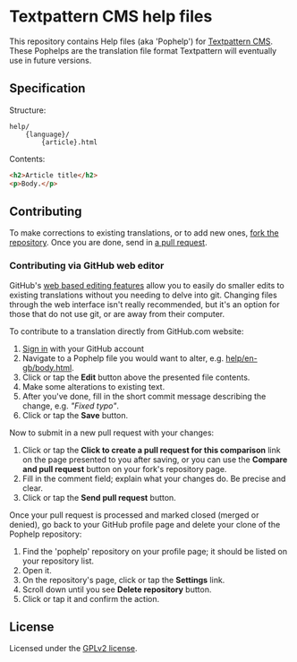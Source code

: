 # Textpattern CMS help files

This repository contains Help files (aka 'Pophelp') for [Textpattern CMS](https://textpattern.com). These Pophelps are the translation file format Textpattern will eventually use in future versions.

## Specification

Structure:

```
help/
    {language}/
        {article}.html
```

Contents:

```html
<h2>Article title</h2>
<p>Body.</p>
```

## Contributing

To make corrections to existing translations, or to add new ones, [fork the repository](https://help.github.com/articles/fork-a-repo). Once you are done, send in [a pull request](https://help.github.com/articles/using-pull-requests).

### Contributing via GitHub web editor

GitHub's [web based editing features](https://help.github.com/articles/creating-and-editing-files-in-your-repository) allow you to easily do smaller edits to existing translations without you needing to delve into git. Changing files through the web interface isn't really recommended, but it's an option for those that do not use git, or are away from their computer.

To contribute to a translation directly from GitHub.com website:

1. [Sign in](https://github.com/login) with your GitHub account
2. Navigate to a Pophelp file you would want to alter, e.g. [help/en-gb/body.html](https://github.com/textpattern/pophelp/blob/master/help/en-gb/body.html).
3. Click or tap the **Edit** button above the presented file contents.
4. Make some alterations to existing text.
5. After you've done, fill in the short commit message describing the change, e.g. *"Fixed typo"*.
6. Click or tap the **Save** button.

Now to submit in a new pull request with your changes:

1. Click or tap the **Click to create a pull request for this comparison** link on the page presented to you after saving, or you can use the **Compare and pull request** button on your fork's repository page.
2. Fill in the comment field; explain what your changes do. Be precise and clear.
3. Click or tap the **Send pull request** button.

Once your pull request is processed and marked closed (merged or denied), go back to your GitHub profile page and delete your clone of the Pophelp repository:

1. Find the 'pophelp' repository on your profile page; it should be listed on your repository list.
2. Open it.
3. On the repository's page, click or tap the **Settings** link.
4. Scroll down until you see **Delete repository** button.
5. Click or tap it and confirm the action.

## License

Licensed under the [GPLv2 license](https://github.com/textpattern/pophelp/blob/master/LICENSE).

